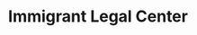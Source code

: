 ---
facebook: https://facebook.com/Immigrantlc1
instagram: https://instagram.com/immigrantlc1
logohandle: immigrantlc
sort: immigrantlc
title: Immigrant Legal Center
twitter: https://x.com/immigrantlc1
website: https://www.immigrantlc.org/
youtube: https://youtube.com/channel/UCKgMZOhf7SN30LV4DgNGjLA
---